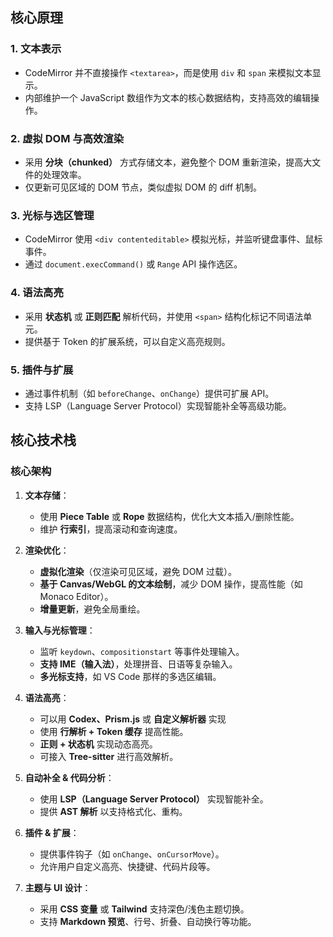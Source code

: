 ## 核心原理

### 1. **文本表示**
   - CodeMirror 并不直接操作 `<textarea>`，而是使用 `div` 和 `span` 来模拟文本显示。
   - 内部维护一个 JavaScript 数组作为文本的核心数据结构，支持高效的编辑操作。

### 2. **虚拟 DOM 与高效渲染**
   - 采用 **分块（chunked）** 方式存储文本，避免整个 DOM 重新渲染，提高大文件的处理效率。
   - 仅更新可见区域的 DOM 节点，类似虚拟 DOM 的 diff 机制。

### 3. **光标与选区管理**
   - CodeMirror 使用 `<div contenteditable>` 模拟光标，并监听键盘事件、鼠标事件。
   - 通过 `document.execCommand()` 或 `Range` API 操作选区。

### 4. **语法高亮**
   - 采用 **状态机** 或 **正则匹配** 解析代码，并使用 `<span>` 结构化标记不同语法单元。
   - 提供基于 Token 的扩展系统，可以自定义高亮规则。

### 5. **插件与扩展**
   - 通过事件机制（如 `beforeChange`、`onChange`）提供可扩展 API。
   - 支持 LSP（Language Server Protocol）实现智能补全等高级功能。

## 核心技术栈

### **核心架构**
1. **文本存储**：
   - 使用 **Piece Table** 或 **Rope** 数据结构，优化大文本插入/删除性能。
   - 维护 **行索引**，提高滚动和查询速度。

2. **渲染优化**：
   - **虚拟化渲染**（仅渲染可见区域，避免 DOM 过载）。
   - **基于 Canvas/WebGL 的文本绘制**，减少 DOM 操作，提高性能（如 Monaco Editor）。
   - **增量更新**，避免全局重绘。

3. **输入与光标管理**：
   - 监听 `keydown`、`compositionstart` 等事件处理输入。
   - **支持 IME（输入法）**，处理拼音、日语等复杂输入。
   - **多光标支持**，如 VS Code 那样的多选区编辑。

4. **语法高亮**：
   - 可以用 **Codex、Prism.js** 或 **自定义解析器** 实现
   - 使用 **行解析 + Token 缓存** 提高性能。
   - **正则 + 状态机** 实现动态高亮。
   - 可接入 **Tree-sitter** 进行高效解析。

5. **自动补全 & 代码分析**：
   - 使用 **LSP（Language Server Protocol）** 实现智能补全。
   - 提供 **AST 解析** 以支持格式化、重构。

6. **插件 & 扩展**：
   - 提供事件钩子（如 `onChange`、`onCursorMove`）。
   - 允许用户自定义高亮、快捷键、代码片段等。

7. **主题与 UI 设计**：
   - 采用 **CSS 变量** 或 **Tailwind** 支持深色/浅色主题切换。
   - 支持 **Markdown 预览**、行号、折叠、自动换行等功能。